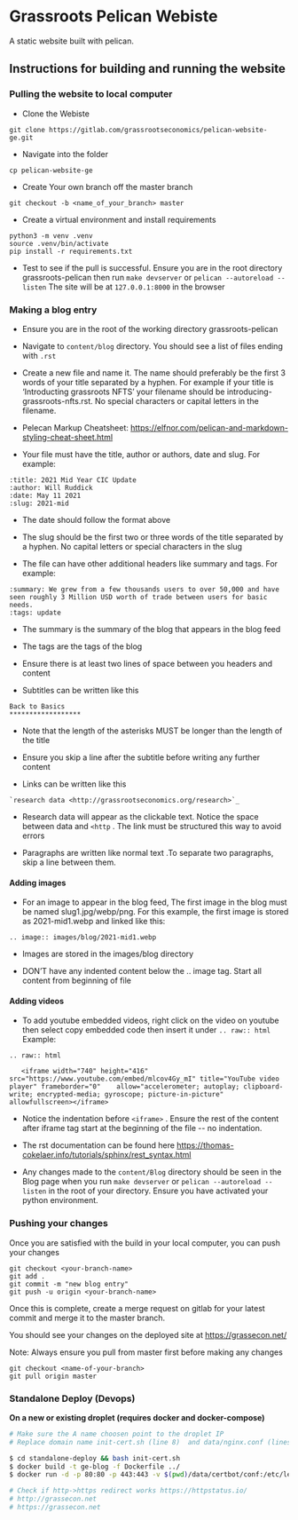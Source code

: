 # Grassroots Pelican Webiste

A static website built with pelican.

## Instructions for building and running the website

### Pulling the website to local computer

* Clone the Webiste

`git clone https://gitlab.com/grassrootseconomics/pelican-website-ge.git`

* Navigate into the folder

`cp pelican-website-ge`

* Create Your own branch off the master branch

`git checkout -b <name_of_your_branch> master`

* Create a virtual environment and install requirements

```
python3 -m venv .venv
source .venv/bin/activate
pip install -r requirements.txt
```

* Test to see if the pull is successful. Ensure you are in the root directory grassroots-pelican then run `make devserver` or  `pelican --autoreload --listen` 
The site will be at `127.0.0.1:8000` in the browser


### Making a blog entry

* Ensure you are in the root of the working directory grassroots-pelican

* Navigate to `content/blog`  directory. You should see a list of files ending with `.rst`

* Create a new file and name it. The name should preferably be the first 3 words of your title separated by a hyphen. For example if your title is ‘Introducting  grassroots NFTS’ your filename should be introducing-grassroots-nfts.rst. No special characters or capital letters in the filename.

* Pelecan Markup Cheatsheet: https://elfnor.com/pelican-and-markdown-styling-cheat-sheet.html
* Your file must  have the title, author or authors, date and slug. For example:

```
:title: 2021 Mid Year CIC Update
:author: Will Ruddick
:date: May 11 2021
:slug: 2021-mid

```
* The date should follow the format above

* The slug should be the first two or three words of the title separated by a hyphen. No capital letters or special characters in the slug

* The file can have other additional headers like summary and tags. For example:

```
:summary: We grew from a few thousands users to over 50,000 and have seen roughly 3 Million USD worth of trade between users for basic needs.
:tags: update

```

* The summary is the summary of the blog that appears in the blog feed

* The tags are the tags of the blog

* Ensure there is at least two lines of space between you headers and content

* Subtitles can be written like this

```
Back to Basics
******************
```

* Note that the length of the asterisks MUST be longer than the length of the title

* Ensure you skip a line after the subtitle before writing any further content

* Links can be written like this 

```
`research data <http://grassrootseconomics.org/research>`_

```
* Research data will appear as the clickable text. Notice the space between data and `<http` . The link must be structured this way to avoid errors

* Paragraphs are written like normal text .To separate two paragraphs, skip a line between them.

#### Adding images

* For an image to appear in the blog feed, The first image in the blog must be named slug1.jpg/webp/png. For this example, the first image is stored as 2021-mid1.webp and linked like this:

`.. image:: images/blog/2021-mid1.webp`

* Images are stored in the images/blog directory

* DON’T have any indented content below the  .. image tag. Start all content from beginning of file

#### Adding videos

* To add youtube embedded videos, right click on the video on youtube then select copy embedded code then insert it under `.. raw:: html `                   
Example:

```
.. raw:: html

   <iframe width="740" height="416" src="https://www.youtube.com/embed/mlcov4Gy_mI" title="YouTube video player" frameborder="0"    allow="accelerometer; autoplay; clipboard-write; encrypted-media; gyroscope; picture-in-picture" allowfullscreen></iframe>
```
* Notice the indentation before `<iframe>` . Ensure the rest of the content after iframe tag start at the beginning of the file -- no indentation.

* The rst documentation can be found here https://thomas-cokelaer.info/tutorials/sphinx/rest_syntax.html

* Any changes made to the `content/Blog` directory should be seen in the Blog page when you run `make devserver` or `pelican --autoreload --listen` in the root of your directory. Ensure you have activated your python environment. 

### Pushing your changes

Once you are satisfied with the build in your local computer, you can push your changes

```
git checkout <your-branch-name>
git add .
git commit -m "new blog entry"
git push -u origin <your-branch-name>

```
Once this is complete, create a merge request on gitlab for your latest commit and merge it to the master branch.

You should see your changes on the deployed site at https://grassecon.net/

Note: Always ensure you pull from master first before making any changes

```
git checkout <name-of-your-branch>
git pull origin master
```



### Standalone Deploy (Devops)
 
__On a new or existing droplet (requires docker and docker-compose)__

```sh
# Make sure the A name choosen point to the droplet IP
# Replace domain name init-cert.sh (line 8)  and data/nginx.conf (lines 3,16,20,21)

$ cd standalone-deploy && bash init-cert.sh
$ docker build -t ge-blog -f Dockerfile ../
$ docker run -d -p 80:80 -p 443:443 -v $(pwd)/data/certbot/conf:/etc/letsencrypt -v $(pwd)/data/certbot/www:/var/www/certbot ge-blog

# Check if http->https redirect works https://httpstatus.io/
# http://grassecon.net
# https://grassecon.net
```
